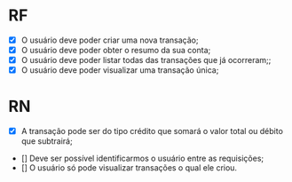 # RF

- [x] O usuário deve poder criar uma nova transação;
- [x] O usuário deve poder obter o resumo da sua conta;
- [x] O usuário deve poder listar todas das transações que já ocorreram;;
- [x] O usuário deve poder visualizar uma transação única;

# RN

- [x] A transação pode ser do tipo crédito que somará o valor total ou débito que subtrairá;
- [] Deve ser possível identificarmos o usuário entre as requisições;
- [] O usuário só pode visualizar transações o qual ele criou.